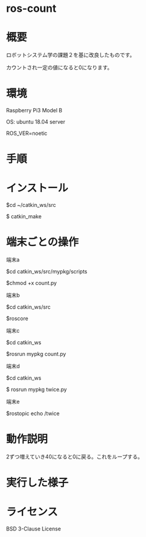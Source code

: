 # ros-count
# 概要
ロボットシステム学の課題２を基に改良したものです。

カウントされ一定の値になると0になります。

# 環境
Raspberry Pi3 Model B

OS: ubuntu 18.04 server

ROS_VER=noetic

# 手順
# インストール
$cd ~/catkin_ws/src

$ catkin_make

# 端末ごとの操作
端末a

$cd catkin_ws/src/mypkg/scripts

$chmod +x count.py   

端末b

$cd catkin_ws/src

$roscore

端末c

$cd catkin_ws

$rosrun mypkg count.py

端末d

$cd catkin_ws

$ rosrun mypkg twice.py

端末e

$rostopic echo /twice

# 動作説明
2ずつ増えていき40になると0に戻る。これをループする。

# 実行した様子
# ライセンス
BSD 3-Clause License

